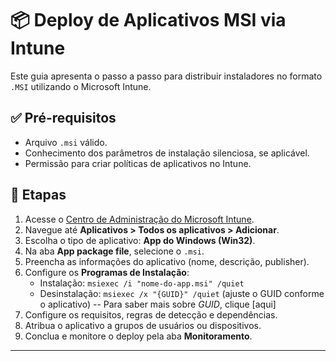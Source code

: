 # 📦 Deploy de Aplicativos MSI via Intune

Este guia apresenta o passo a passo para distribuir instaladores no formato `.MSI` utilizando o Microsoft Intune.

## ✅ Pré-requisitos

- Arquivo `.msi` válido.
- Conhecimento dos parâmetros de instalação silenciosa, se aplicável.
- Permissão para criar políticas de aplicativos no Intune.

## 🚀 Etapas

1. Acesse o [Centro de Administração do Microsoft Intune](https://intune.microsoft.com).
2. Navegue até **Aplicativos > Todos os aplicativos > Adicionar**.
3. Escolha o tipo de aplicativo: **App do Windows (Win32)**.
4. Na aba **App package file**, selecione o `.msi`.
5. Preencha as informações do aplicativo (nome, descrição, publisher).
6. Configure os **Programas de Instalação**:
   - Instalação: `msiexec /i "nome-do-app.msi" /quiet`
   - Desinstalação: `msiexec /x "{GUID}" /quiet` (ajuste o GUID conforme o aplicativo)
   -- Para saber mais sobre *GUID*, clique [aqui] 
7. Configure os requisitos, regras de detecção e dependências.
8. Atribua o aplicativo a grupos de usuários ou dispositivos.
9. Conclua e monitore o deploy pela aba **Monitoramento**.

---
